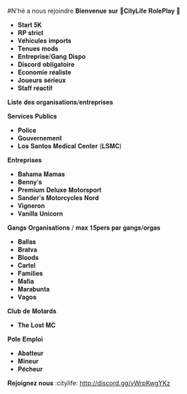#N'hé a nous rejoindre
𝐁𝐢𝐞𝐧𝐯𝐞𝐧𝐮𝐞 𝐬𝐮𝐫 :palm_tree:𝐂𝐢𝐭𝐲𝐋𝐢𝐟𝐞 𝐑𝐨𝐥𝐞𝐏𝐥𝐚𝐲 :palm_tree:

- 𝐒𝐭𝐚𝐫𝐭 𝟓𝐊
- 𝐑𝐏 𝐬𝐭𝐫𝐢𝐜𝐭 
- 𝐕𝐞́𝐡𝐢𝐜𝐮𝐥𝐞𝐬 𝐢𝐦𝐩𝐨𝐫𝐭𝐬 
- 𝐓𝐞𝐧𝐮𝐞𝐬 𝐦𝐨𝐝𝐬
- 𝐄𝐧𝐭𝐫𝐞𝐩𝐫𝐢𝐬𝐞/𝐆𝐚𝐧𝐠 𝐃𝐢𝐬𝐩𝐨
- 𝐃𝐢𝐬𝐜𝐨𝐫𝐝 𝐨𝐛𝐥𝐢𝐠𝐚𝐭𝐨𝐢𝐫𝐞
- 𝐄𝐜𝐨𝐧𝐨𝐦𝐢𝐞 𝐫𝐞́𝐚𝐥𝐢𝐬𝐭𝐞
- 𝐉𝐨𝐮𝐞𝐮𝐫𝐬 𝐬𝐞́𝐫𝐢𝐞𝐮𝐱
- 𝐒𝐭𝐚𝐟𝐟 𝐫𝐞́𝐚𝐜𝐭𝐢𝐟 

𝐋𝐢𝐬𝐭𝐞 𝐝𝐞𝐬 𝐨𝐫𝐠𝐚𝐧𝐢𝐬𝐚𝐭𝐢𝐨𝐧𝐬/𝐞𝐧𝐭𝐫𝐞𝐩𝐫𝐢𝐬𝐞𝐬 

𝐒𝐞𝐫𝐯𝐢𝐜𝐞𝐬 𝐏𝐮𝐛𝐥𝐢𝐜𝐬
- 𝐏𝐨𝐥𝐢𝐜𝐞
- 𝐆𝐨𝐮𝐯𝐞𝐫𝐧𝐞𝐦𝐞𝐧𝐭
- 𝐋𝐨𝐬 𝐒𝐚𝐧𝐭𝐨𝐬 𝐌𝐞𝐝𝐢𝐜𝐚𝐥 𝐂𝐞𝐧𝐭𝐞𝐫 (𝐋𝐒𝐌𝐂)

𝐄𝐧𝐭𝐫𝐞𝐩𝐫𝐢𝐬𝐞𝐬
- 𝐁𝐚𝐡𝐚𝐦𝐚 𝐌𝐚𝐦𝐚𝐬
- 𝐁𝐞𝐧𝐧𝐲'𝐬
- 𝐏𝐫𝐞𝐦𝐢𝐮𝐦 𝐃𝐞𝐥𝐮𝐱𝐞 𝐌𝐨𝐭𝐨𝐫𝐬𝐩𝐨𝐫𝐭
- 𝐒𝐚𝐧𝐝𝐞𝐫'𝐬 𝐌𝐨𝐭𝐨𝐫𝐜𝐲𝐜𝐥𝐞𝐬 𝐍𝐨𝐫𝐝
- 𝐕𝐢𝐠𝐧𝐞𝐫𝐨𝐧
- 𝐕𝐚𝐧𝐢𝐥𝐥𝐚 𝐔𝐧𝐢𝐜𝐨𝐫𝐧

𝐆𝐚𝐧𝐠𝐬 𝐎𝐫𝐠𝐚𝐧𝐢𝐬𝐚𝐭𝐢𝐨𝐧𝐬 \/ 𝐦𝐚𝐱 𝟏𝟓𝐩𝐞𝐫𝐬 𝐩𝐚𝐫 𝐠𝐚𝐧𝐠𝐬/𝐨𝐫𝐠𝐚𝐬
- 𝐁𝐚𝐥𝐥𝐚𝐬 
- 𝐁𝐫𝐚𝐭𝐯𝐚 
- 𝐁𝐥𝐨𝐨𝐝𝐬 
- 𝐂𝐚𝐫𝐭𝐞𝐥 
- 𝐅𝐚𝐦𝐢𝐥𝐢𝐞𝐬 
- 𝐌𝐚𝐟𝐢𝐚 
- 𝐌𝐚𝐫𝐚𝐛𝐮𝐧𝐭𝐚 
- 𝐕𝐚𝐠𝐨𝐬 

𝐂𝐥𝐮𝐛 𝐝𝐞 𝐌𝐨𝐭𝐚𝐫𝐝𝐬
- 𝐓𝐡𝐞 𝐋𝐨𝐬𝐭 𝐌𝐂

𝐏𝐨̂𝐥𝐞 𝐄𝐦𝐩𝐥𝐨𝐢
- 𝐀𝐛𝐚𝐭𝐭𝐞𝐮𝐫
- 𝐌𝐢𝐧𝐞𝐮𝐫
- 𝐏𝐞̂𝐜𝐡𝐞𝐮𝐫

 𝐑𝐞𝐣𝐨𝐢𝐠𝐧𝐞𝐳 𝐧𝐨𝐮𝐬 :citylife: 
http://discord.gg/vWrpKwgYKz
